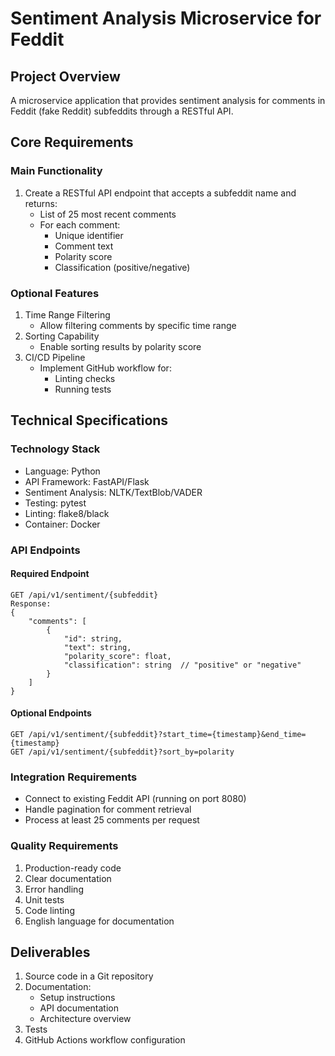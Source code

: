 # Sentiment Analysis Microservice for Feddit

## Project Overview
A microservice application that provides sentiment analysis for comments in Feddit (fake Reddit) subfeddits through a RESTful API.

## Core Requirements

### Main Functionality
1. Create a RESTful API endpoint that accepts a subfeddit name and returns:
   - List of 25 most recent comments
   - For each comment:
     - Unique identifier
     - Comment text
     - Polarity score
     - Classification (positive/negative)

### Optional Features
1. Time Range Filtering
   - Allow filtering comments by specific time range
2. Sorting Capability
   - Enable sorting results by polarity score
3. CI/CD Pipeline
   - Implement GitHub workflow for:
     - Linting checks
     - Running tests

## Technical Specifications

### Technology Stack
- Language: Python
- API Framework: FastAPI/Flask
- Sentiment Analysis: NLTK/TextBlob/VADER
- Testing: pytest
- Linting: flake8/black
- Container: Docker

### API Endpoints

#### Required Endpoint
```
GET /api/v1/sentiment/{subfeddit}
Response:
{
    "comments": [
        {
            "id": string,
            "text": string,
            "polarity_score": float,
            "classification": string  // "positive" or "negative"
        }
    ]
}
```

#### Optional Endpoints
```
GET /api/v1/sentiment/{subfeddit}?start_time={timestamp}&end_time={timestamp}
GET /api/v1/sentiment/{subfeddit}?sort_by=polarity
```

### Integration Requirements
- Connect to existing Feddit API (running on port 8080)
- Handle pagination for comment retrieval
- Process at least 25 comments per request

### Quality Requirements
1. Production-ready code
2. Clear documentation
3. Error handling
4. Unit tests
5. Code linting
6. English language for documentation

## Deliverables
1. Source code in a Git repository
2. Documentation:
   - Setup instructions
   - API documentation
   - Architecture overview
3. Tests
4. GitHub Actions workflow configuration 